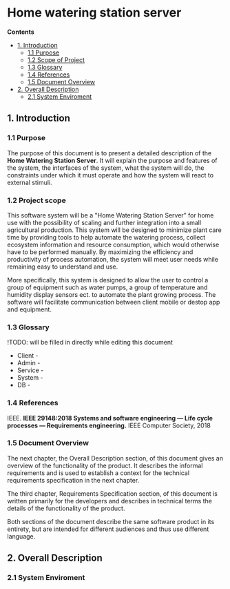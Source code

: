 # Home watering station server
**Contents**
- [1. Introduction](#1-introduction)
	- [1.1 Purpose](#11-purpose)
	- [1.2 Scope of Project](#12-project-scope)
	- [1.3 Glossary](#13-glossary)
	- [1.4 References](#14-references)
	- [1.5 Document Overview](#15-document-overview)
- [2. Overall Description](#2-overall-description)
	- [2.1 System Enviroment](#2-system-enviroment)	


## 1. Introduction

### 1.1 Purpose

The purpose of this document is to present a detailed description of the **Home Watering Station Server**. It will explain the purpose and features of the system, the interfaces of the system, what the system will do, the constraints under which it must operate and how the system will react to external stimuli.

### 1.2 Project scope

This software system will be a "Home Watering Station Server" for home use with the possibility of scaling and further integration into a small agricultural production. This system will be designed to minimize plant care time by providing tools to help automate the watering process, collect ecosystem information and resource consumption, which would otherwise have to be performed manually. By maximizing the efficiency and productivity of process automation, the system will meet user needs while remaining easy to understand and use.

More specifically, this system is designed to allow the user to control a group of equipment such as water pumps, a group of temperature and humidity display sensors ect. to automate the plant growing process. The software will facilitate communication between client mobile or destop app and equipment. 

### 1.3 Glossary
!TODO: will be filled in directly while editing this document
- Client - 
- Admin - 
- Service - 
- System - 
- DB - 

### 1.4 References

IEEE. __IEEE 29148:2018 Systems and software engineering — Life cycle processes — Requirements engineering.__ IEEE Computer Society, 2018

### 1.5 Document Overview

The next chapter, the Overall Description section, of this document gives an overview of the functionality of the product. It describes the informal requirements and is used to establish a context for the technical requirements specification in the next chapter.

The third chapter, Requirements Specification section, of this document is written primarily for the developers and describes in technical terms the details of the functionality of the product.

Both sections of the document describe the same software product in its entirety, but are intended for different audiences and thus use different language.

## 2. Overall Description

### 2.1 System Enviroment

